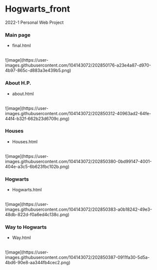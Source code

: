 # Hogwarts_front
2022-1 Personal Web Project


### Main page
* final.html
<br>
![image](https://user-images.githubusercontent.com/104143072/202850176-a23e4a87-d970-4b97-865c-d883a3e439b5.png)
<br>

### About H.P.
* about.html
<br>
![image](https://user-images.githubusercontent.com/104143072/202850312-40963ad2-64fe-44f4-b32f-662b23d6709c.png)
<br>

### Houses
* Houses.html
<br>
![image](https://user-images.githubusercontent.com/104143072/202850380-0bd99147-4001-404e-a3c5-6b623fbc102b.png)
<br>

### Hogwarts
* Hogwarts.html
<br>
![image](https://user-images.githubusercontent.com/104143072/202850383-a0b18242-49e3-48db-822d-f0a6ed4c138c.png)
<br>

### Way to Hogwarts
* Way.html
<br>
![image](https://user-images.githubusercontent.com/104143072/202850387-0911fa30-5d5a-4bd6-90e8-aa344fb4cec2.png)
<br>
